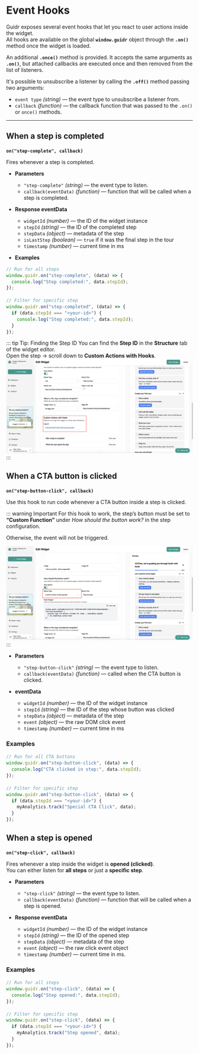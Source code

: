 # Event Hooks

Guidr exposes several event hooks that let you react to user actions inside the widget.  
All hooks are available on the global **`window.guidr`** object through the **`.on()`** method once the widget is loaded.

An additional **`.once()`** method is provided. It accepts the same arguments as **`.on()`**, but attached callbacks are executed once and then removed from the list of listeners.

It's possible to unsubscribe a listener by calling the **`.off()`** method passing two arguments:

- `event type` _(string)_ — the event type to unsubscribe a listener from.
- `callback` _(function)_ — the callback function that was passed to the `.on()` or `once()` methods.

---

## When a step is completed

**`on("step-complete", callback)`**

Fires whenever a step is completed.

- **Parameters**

  - `"step-complete"` _(string)_ — the event type to listen.
  - `callback(eventData)` _(function)_ — function that will be called when a step is completed.

- **Response eventData**

  - `widgetId` _(number)_ — the ID of the widget instance
  - `stepId` _(string)_ — the ID of the completed step
  - `stepData` _(object)_ — metadata of the step
  - `isLastStep` _(boolean)_ — `true` if it was the final step in the tour
  - `timestamp` _(number)_ — current time in ms

- **Examples**

```js
// Run for all steps
window.guidr.on("step-complete", (data) => {
  console.log("Step completed:", data.stepId);
});

// Filter for specific step
window.guidr.on("step-completed", (data) => {
  if (data.stepId === "<your-id>") {
    console.log("Step completed:", data.stepId);
  }
});
```

::: tip Tip: Finding the Step ID
You can find the **Step ID** in the **Structure** tab of the widget editor.  
Open the step → scroll down to **Custom Actions with Hooks**.
![Where to find the Step ID](/images/guidr-find-step-id.png)
:::

## When a CTA button is clicked

**`on("step-button-click", callback)`**

Use this hook to run code whenever a CTA button inside a step is clicked.

::: warning Important
For this hook to work, the step’s button must be set to  
**“Custom Function”** under _How should the button work?_ in the step configuration.

Otherwise, the event will not be triggered.

![Where to configure the button to type Custom Function](/images/guidr-button-must-be-of-type-function.png)
:::

- **Parameters**

  - `"step-button-click"` _(string)_ — the event type to listen.
  - `callback(eventData)` _(function)_ — called when the CTA button is clicked.

- **eventData**
  - `widgetId` _(number)_ — the ID of the widget instance
  - `stepId` _(string)_ — the ID of the step whose button was clicked
  - `stepData` _(object)_ — metadata of the step
  - `event` _(object)_ — the raw DOM click event
  - `timestamp` _(number)_ — current time in ms

### Examples

```js
// Run for all CTA buttons
window.guidr.on("step-button-click", (data) => {
  console.log("CTA clicked in step:", data.stepId);
});

// Filter for specific step
window.guidr.on("step-button-click", (data) => {
  if (data.stepId === "<your-id>") {
    myAnalytics.track("Special CTA Click", data);
  }
});
```

## When a step is opened

**`on("step-click", callback)`**

Fires whenever a step inside the widget is **opened (clicked)**.  
You can either listen for **all steps** or just a **specific step**.

- **Parameters**

  - `"step-click"` _(string)_ — the event type to listen.
  - `callback(eventData)` _(function)_ — function that will be called when a step is opened.

- **Response eventData**
  - `widgetId` _(number)_ — the ID of the widget instance
  - `stepId` _(string)_ — the ID of the opened step
  - `stepData` _(object)_ — metadata of the step
  - `event` _(object)_ — the raw click event object
  - `timestamp` _(number)_ — current time in ms.

### Examples

```js
// Run for all steps
window.guidr.on("step-click", (data) => {
  console.log("Step opened:", data.stepId);
});

// Filter for specific step
window.guidr.on("step-click", (data) => {
  if (data.stepId === "<your-id>") {
    myAnalytics.track("Step opened", data);
  }
});
```
